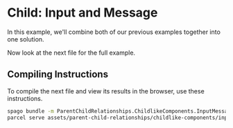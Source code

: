 # Child: Input and Message

In this example, we'll combine both of our previous examples together into one solution.

Now look at the next file for the full example.

## Compiling Instructions

To compile the next file and view its results in the browser, use these instructions.

```bash
spago bundle -m ParentChildRelationships.ChildlikeComponents.InputMessage -t assets/parent-child-relationships/childlike-components/input-message.js
parcel serve assets/parent-child-relationships/childlike-components/input-message.html -o input-message--parcelified.html --open
```
